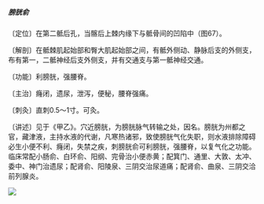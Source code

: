 ##### 膀胱俞

〔定位〕在第二骶后孔，当髂后上棘内缘下与骶骨间的凹陷中（图67）。

〔解剖〕在骶棘肌起始部和臀大肌起始部之间，有骶外侧动、静脉后支的外侧支，布有第一，二骶神经后支外侧支，并有交通支与第一骶神经交通。

〔功能〕利膀胱，强腰脊。

〔主治〕癃闭，遗尿，泄泻，便秘，腰脊强痛。

〔刺灸〕直刺0.5〜1寸。可灸。

〔讲述〕见于《甲乙》。穴近膀胱，为膀胱脉气转输之处，因名。膀胱为州都之官，藏津液，主持水液的代谢，凡寒热诸邪，致使膀胱气化失职，则水液排除障碍必生小便不利、癃闭，失禁之疾，刺膀胱俞可利膀胱，强腰脊，以复气化之功能。临床常配小肠俞、白环俞、阳纲、完骨治小便赤黄；配箕门、通里、大敦、太冲、委中、神门治遗尿；配肾俞、阳陵泉、三阴交治尿道痛；配肾俞、曲泉、三阴交洽前列腺炎。

![](img/图67.jpg)
